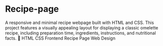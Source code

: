 # Recipe-page
A responsive and minimal recipe webpage built with HTML and CSS. This project features a visually appealing layout for displaying a classic omelette recipe, including preparation time, ingredients, instructions, and nutritional facts.  🔹 HTML  CSS  Frontend  Recipe Page  Web Design

